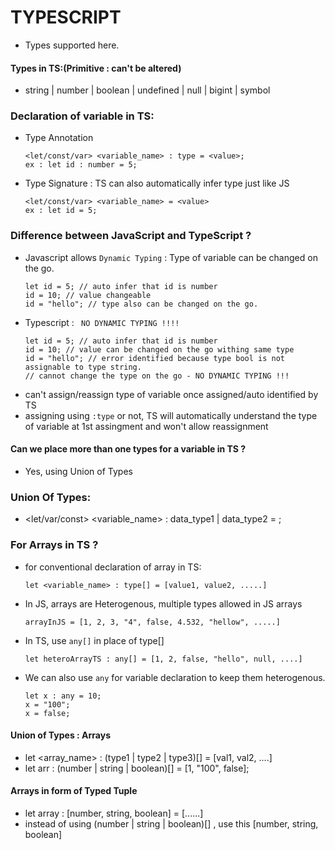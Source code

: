 # TYPESCRIPT
- Types supported here.
#### Types in TS:(Primitive : can't be altered)
- string | number | boolean | undefined | null | bigint | symbol

### Declaration of variable in TS:
- Type Annotation
  ```
  <let/const/var> <variable_name> : type = <value>;
  ex : let id : number = 5;
  ```
- Type Signature : TS can also automatically infer type just like JS
  ```
  <let/const/var> <variable_name> = <value>
  ex : let id = 5;
  ```

### Difference between JavaScript and TypeScript ?
- Javascript allows `Dynamic Typing` : Type of variable can be changed on the go.
  ```
  let id = 5; // auto infer that id is number
  id = 10; // value changeable
  id = "hello"; // type also can be changed on the go.
  ```
- Typescript : ` NO DYNAMIC TYPING !!!!`
  ```
  let id = 5; // auto infer that id is number
  id = 10; // value can be changed on the go withing same type
  id = "hello"; // error identified because type bool is not assignable to type string.
  // cannot change the type on the go - NO DYNAMIC TYPING !!!
  ```
- can't assign/reassign type of variable once assigned/auto identified by TS
- assigning using `:type` or not, TS will automatically understand the type of variable at 1st assingment and won't allow reassignment

#### Can we place more than one types for a variable in TS ?
- Yes, using Union of Types

### Union Of Types:
- <let/var/const> <variable_name> : data_type1 | data_type2 = <value>;

### For Arrays in TS ?
- for conventional declaration of array in TS:
  ```
  let <variable_name> : type[] = [value1, value2, .....]
  ```
- In JS, arrays are Heterogenous, multiple types allowed in JS arrays
  ```
  arrayInJS = [1, 2, 3, "4", false, 4.532, "hellow", .....]
  ```
- In TS, use `any[]` in place of type[]
  ```
  let heteroArrayTS : any[] = [1, 2, false, "hello", null, ....]
  ```
- We can also use `any` for variable declaration to keep them heterogenous.
  ```
  let x : any = 10;
  x = "100";
  x = false;
  ```
#### Union of Types : Arrays
- let <array_name> : (type1 | type2 | type3)[] = [val1, val2, ....]
- let arr : (number | string | boolean)[] = [1, "100", false];
#### Arrays in form of Typed Tuple
- let array : [number, string, boolean] = [......]
- instead of using (number | string | boolean)[] , use this [number, string, boolean]
